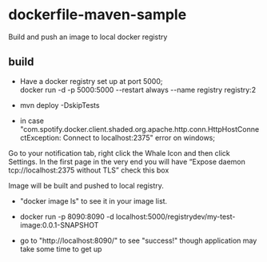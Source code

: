 # dockerfile-maven-sample
Build and push an image to local docker registry

## build
 - Have a docker registry set up at port 5000; \
   docker run -d -p 5000:5000 --restart always --name registry registry:2
  
 - mvn deploy -DskipTests
 
 - in case "com.spotify.docker.client.shaded.org.apache.http.conn.HttpHostConnectException: Connect to localhost:2375" error on windows;
 
 Go to your notification tab, right click the Whale Icon and then click Settings.
 In the first page in the very end you will have “Expose daemon tcp://localhost:2375 without TLS” check this box
 
 Image will be built and pushed to local registry.
 
 - "docker image ls" to see it in your image list.
 
 - docker run -p 8090:8090 -d localhost:5000/registrydev/my-test-image:0.0.1-SNAPSHOT
 
 - go to "http://localhost:8090/" to see "success!" though application may take some time to get up
 

